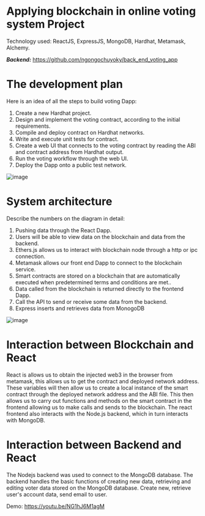 # Applying blockchain in online voting system Project

Technology used: ReactJS, ExpressJS, MongoDB, Hardhat, Metamask, Alchemy.

***Backend:*** https://github.com/ngongochuyoky/back_end_voting_app
# The development plan 

Here is an idea of all the steps to build voting Dapp:
1.	Create a new Hardhat project.
2.	Design and implement the voting contract, according to the initial requirements.
3.	Compile and deploy contract on Hardhat networks.
4.	Write and execute unit tests for contract.
5.	Create a web UI that connects to the voting contract by reading the ABI and contract address from Hardhat output.
6.	Run the voting workflow through the web UI.
7.	Deploy the Dapp onto a public test network.

![image](https://user-images.githubusercontent.com/54812014/211144891-d75ce3d5-1a34-4e0f-8f04-a55c17eeb2b6.png)

#	System architecture

Describe the numbers on the diagram in detail:
1. Pushing data through the React Dapp.
2. Users will be able to view data on the blockchain and data from the backend.
3. Ethers.js allows us to interact with blockchain node through a http or ipc connection.
4. Metamask allows our front end Dapp to connect to the blockchain service.
5. Smart contracts are stored on a blockchain that are automatically executed when predetermined terms and conditions are met..
6. Data called from the blockchain is returned directly to the frontend Dapp.
7. Call the API to send or receive some data from the backend.
8. Express inserts and retrieves data from MonogoDB

![image](https://user-images.githubusercontent.com/54812014/211144765-147336a7-1546-4df2-bf88-78e91bdf04c3.png)

# Interaction between Blockchain and React

React is allows us to obtain the injected web3 in the browser from metamask, this allows us to get the contract and deployed network address. These variables will then allow us to create a local instance of the smart contract through the deployed network address and the ABI file. This then allows us to carry out functions and methods on the smart contract in the frontend allowing us to make calls and sends to the blockchain. The react frontend also interacts with the Node.js backend, which in turn interacts with MongoDB.

# Interaction between Backend and React

The Nodejs backend was used to connect to the MongoDB database. The backend handles the basic functions of creating new data, retrieving and editing voter data stored on the MongoDB database. Create new, retrieve user's account data, send email to user.

Demo: https://youtu.be/NG1hJ6M1agM

